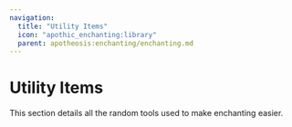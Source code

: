 ```yaml
---
navigation:
  title: "Utility Items"
  icon: "apothic_enchanting:library"
  parent: apotheosis:enchanting/enchanting.md
---
```


# Utility Items

This section details all the random tools used to make enchanting easier.

<SubPages />